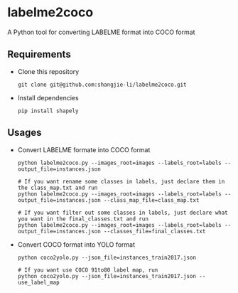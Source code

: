 # labelme2coco

A Python tool for converting LABELME format into COCO format

## Requirements
 - Clone this repository
   ```
   git clone git@github.com:shangjie-li/labelme2coco.git
   ```
 - Install dependencies
   ```
   pip install shapely
   ```

## Usages
 - Convert LABELME formate into COCO format
   ```
   python labelme2coco.py --images_root=images --labels_root=labels --output_file=instances.json
   
   # If you want rename some classes in labels, just declare them in the class_map.txt and run
   python labelme2coco.py --images_root=images --labels_root=labels --output_file=instances.json --class_map_file=class_map.txt
   
   # If you want filter out some classes in labels, just declare what you want in the final_classes.txt and run
   python labelme2coco.py --images_root=images --labels_root=labels --output_file=instances.json --classes_file=final_classes.txt
   ```
 - Convert COCO format into YOLO format
   ```
   python coco2yolo.py --json_file=instances_train2017.json
   
   # If you want use COCO 91to80 label map, run
   python coco2yolo.py --json_file=instances_train2017.json --use_label_map
   ```
